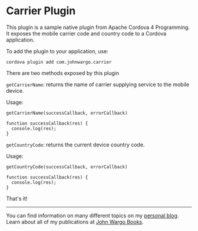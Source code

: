 Carrier Plugin
==============
This plugin is a sample native plugin from Apache Cordova 4 Programming. It exposes the mobile carrier code and country code to a Cordova application.

To add the plugin to your application, use:

	cordova plugin add com.johnwargo.carrier 

There are two methods exposed by this plugin

`getCarrierName`: returns the name of carrier supplying service to the mobile device.

Usage: 

	getCarrierName(successCallback, errorCallback)

	function successCallback(res) {
	  console.log(res);	  
	}

`getCountryCode`: returns the current device country code.

Usage:

	getCountryCode(successCallback, errorCallback)

	function successCallback(res) {
	  console.log(res);	  
	}

That's it!

***

You can find information on many different topics on my [personal blog](http://www.johnwargo.com). Learn about all of my publications at [John Wargo Books](http://www.johnwargobooks.com). 